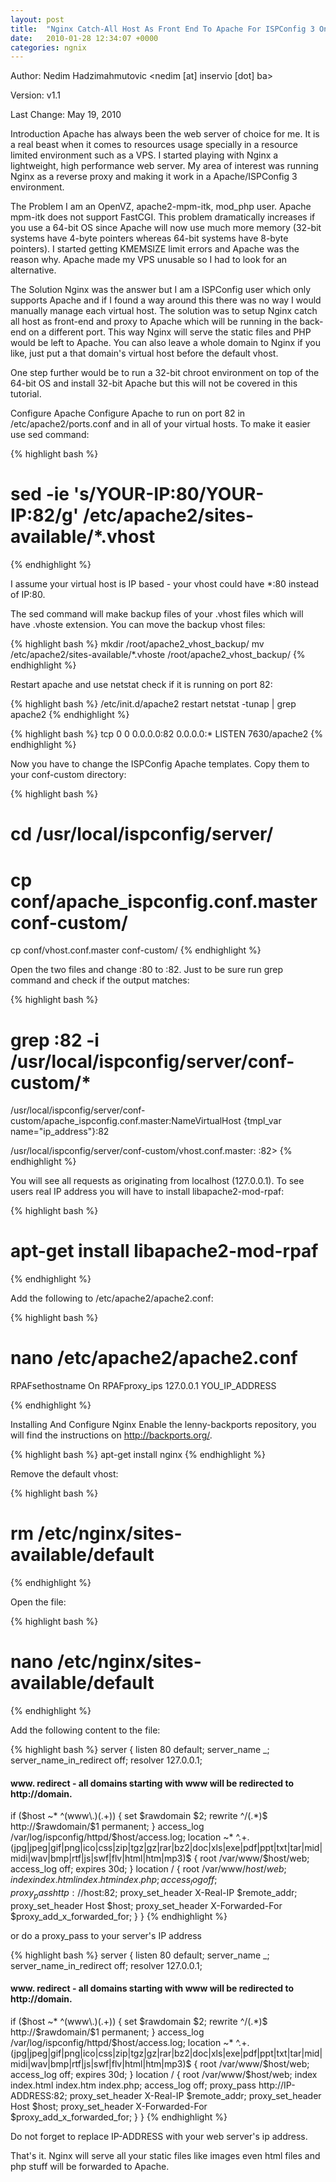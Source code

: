 ```yaml
---
layout: post
title:  "Nginx Catch-All Host As Front End To Apache For ISPConfig 3 On Debian Lenny"
date:   2010-01-28 12:34:07 +0000
categories: ngnix
---
```


Author: Nedim Hadzimahmutovic <nedim [at] inservio [dot] ba>

Version: v1.1

Last Change: May 19, 2010

Introduction
Apache has always been the web server of choice for me. It is a real beast when it comes to resources usage specially in a resource limited environment such as a VPS. I started playing with Nginx a lightweight, high performance web server. My area of interest was running Nginx as a reverse proxy and making it work in a Apache/ISPConfig 3 environment.



The Problem
I am an OpenVZ, apache2-mpm-itk, mod_php user. Apache mpm-itk does not support FastCGI. This problem dramatically increases if you use a 64-bit OS since Apache will now use much more memory (32-bit systems have 4-byte pointers whereas 64-bit systems have 8-byte pointers). I started getting KMEMSIZE limit errors and Apache was the reason why. Apache made my VPS unusable so I had to look for an alternative.



The Solution
Nginx was the answer but I am a ISPConfig user which only supports Apache and if I found a way around this there was no way I would manually manage each virtual host. The solution was to setup Nginx catch all host as front-end and proxy to Apache which will be running in the back-end on a different port. This way Nginx will serve the static files and PHP would be left to Apache. You can also leave a whole domain to Nginx if you like, just put a that domain's virtual host before the default vhost.

One step further would be to run a 32-bit chroot environment on top of the 64-bit OS and install 32-bit Apache but this will not be covered in this tutorial.



Configure Apache
Configure Apache to run on port 82 in /etc/apache2/ports.conf and in all of your virtual hosts. To make it easier use sed command:


{% highlight bash %}
# sed -ie 's/YOUR-IP:80/YOUR-IP:82/g' /etc/apache2/sites-available/*.vhost
{% endhighlight %}

I assume your virtual host is IP based - your vhost could have *:80 instead of IP:80.

The sed command will make backup files of your .vhost files which will have .vhoste extension. You can move the backup vhost files:

{% highlight bash %}
mkdir /root/apache2_vhost_backup/
mv /etc/apache2/sites-available/*.vhoste /root/apache2_vhost_backup/
{% endhighlight %}

Restart apache and use netstat check if it is running on port 82:


{% highlight bash %}
/etc/init.d/apache2 restart
netstat -tunap | grep apache2
{% endhighlight %}

{% highlight bash %}
tcp 0 0 0.0.0.0:82 0.0.0.0:* LISTEN 7630/apache2
{% endhighlight %}

Now you have to change the ISPConfig Apache templates. Copy them to your conf-custom directory:


{% highlight bash %}
# cd /usr/local/ispconfig/server/


# cp conf/apache_ispconfig.conf.master conf-custom/
cp conf/vhost.conf.master conf-custom/
{% endhighlight %}

Open the two files and change :80 to :82. Just to be sure run grep command and check if the output matches:

{% highlight bash %}
# grep :82 -i /usr/local/ispconfig/server/conf-custom/*


/usr/local/ispconfig/server/conf-custom/apache_ispconfig.conf.master:NameVirtualHost {tmpl_var name="ip_address"}:82

/usr/local/ispconfig/server/conf-custom/vhost.conf.master:
:82>
{% endhighlight %}

You will see all requests as originating from localhost (127.0.0.1). To see users real IP address you will have to install libapache2-mod-rpaf:

{% highlight bash %}
# apt-get install libapache2-mod-rpaf
{% endhighlight %}

Add the following to /etc/apache2/apache2.conf:

{% highlight bash %}
# nano /etc/apache2/apache2.conf


RPAFsethostname On
RPAFproxy_ips 127.0.0.1 YOU_IP_ADDRESS

{% endhighlight %}

Installing And Configure Nginx
Enable the lenny-backports repository, you will find the instructions on http://backports.org/.

{% highlight bash %}
apt-get install nginx
{% endhighlight %}

Remove the default vhost:

{% highlight bash %}
# rm /etc/nginx/sites-available/default
{% endhighlight %}

Open the file:

{% highlight bash %}
# nano /etc/nginx/sites-available/default
{% endhighlight %}

Add the following content to the file:

{% highlight bash %}
server {
listen 80 default;
server_name _;
server_name_in_redirect off;
resolver 127.0.0.1;
#### www. redirect	- all domains starting with www will be redirected to http://domain. ####
if ($host ~* ^(www\.)(.+)) {
set $rawdomain $2;
rewrite ^/(.*)$ http://$rawdomain/$1 permanent;
}
access_log /var/log/ispconfig/httpd/$host/access.log;
location ~* ^.+.(jpg|jpeg|gif|png|ico|css|zip|tgz|gz|rar|bz2|doc|xls|exe|pdf|ppt|txt|tar|mid|midi|wav|bmp|rtf|js|swf|flv|html|htm|mp3)$ {
root /var/www/$host/web;
access_log off;
expires 30d;
}
location / {
root /var/www/$host/web;
index index.html index.htm index.php;
access_log off;
proxy_pass http://$host:82;
proxy_set_header X-Real-IP $remote_addr;
proxy_set_header Host $host;
proxy_set_header X-Forwarded-For $proxy_add_x_forwarded_for;
}
}
{% endhighlight %}

or do a proxy_pass to your server's IP address

{% highlight bash %}
server {
listen 80 default;
server_name _;
server_name_in_redirect off;
resolver 127.0.0.1;
#### www. redirect	- all domains starting with www will be redirected to http://domain. ####
if ($host ~* ^(www\.)(.+)) {
set $rawdomain $2;
rewrite ^/(.*)$ http://$rawdomain/$1 permanent;
}
access_log /var/log/ispconfig/httpd/$host/access.log;
location ~* ^.+.(jpg|jpeg|gif|png|ico|css|zip|tgz|gz|rar|bz2|doc|xls|exe|pdf|ppt|txt|tar|mid|midi|wav|bmp|rtf|js|swf|flv|html|htm|mp3)$ {
root /var/www/$host/web;
access_log off;
expires 30d;
}
location / {
root /var/www/$host/web;
index index.html index.htm index.php;
access_log off;
proxy_pass http://IP-ADDRESS:82;
proxy_set_header X-Real-IP $remote_addr;
proxy_set_header Host $host;
proxy_set_header X-Forwarded-For $proxy_add_x_forwarded_for;
}
}
{% endhighlight %}

Do not forget to replace IP-ADDRESS with your web server's ip address.

That's it. Nginx will serve all your static files like images even html files and php stuff will be forwarded to Apache.
